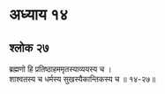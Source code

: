 # अध्याय १४

## श्लोक २७

ब्रह्मणो हि प्रतिष्ठाहममृतस्याव्ययस्य च ।<br>शाश्वतस्य च धर्मस्य सुखस्यैकान्तिकस्य च ॥ १४-२७॥<br><br>

